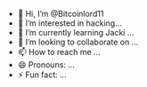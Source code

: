 - 👋 Hi, I’m @Bitcoinlord11
- 👀 I’m interested in hacking...
- 🌱 I’m currently learning Jacki ...
- 💞️ I’m looking to collaborate on ...
- 📫 How to reach me ...
- 😄 Pronouns: ...
- ⚡ Fun fact: ...

<!---
Bitcoinlord11/Bitcoinlord11 is a ✨ special ✨ repository because its `README.md` (this file) appears on your GitHub profile.
You can click the Preview link to take a look at your changes.
--->

